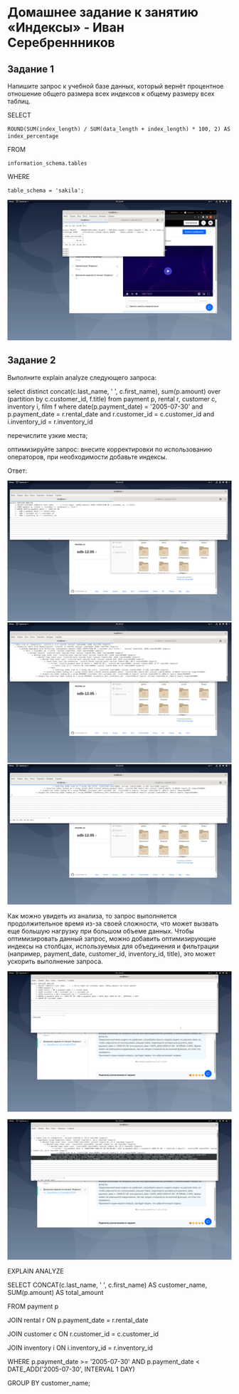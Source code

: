 # Домашнее задание к занятию «Индексы» - Иван Серебреннников

## Задание 1

Напишите запрос к учебной базе данных, который вернёт процентное отношение общего размера всех индексов к общему размеру всех таблиц.

SELECT

    ROUND(SUM(index_length) / SUM(data_length + index_length) * 100, 2) AS index_percentage

FROM

    information_schema.tables

WHERE

    table_schema = 'sakila';

![1.png](https://github.com/Skiledqo/sdb-12.05/blob/main/1.png)

## Задание 2

Выполните explain analyze следующего запроса:

select distinct concat(c.last_name, ' ', c.first_name), sum(p.amount) over (partition by c.customer_id, f.title)
from payment p, rental r, customer c, inventory i, film f
where date(p.payment_date) = '2005-07-30' and p.payment_date = r.rental_date and r.customer_id = c.customer_id and i.inventory_id = r.inventory_id

перечислите узкие места;

оптимизируйте запрос: внесите корректировки по использованию операторов, при необходимости добавьте индексы.

Ответ: 

![2.png](https://github.com/Skiledqo/sdb-12.05/blob/main/2.png)
![3.png](https://github.com/Skiledqo/sdb-12.05/blob/main/3.png)
![4.png](https://github.com/Skiledqo/sdb-12.05/blob/main/4.png)

Как можно увидеть из анализа, то запрос выполняется продолжительное время из-за своей сложности, что может вызвать еще большую нагрузку при большом объеме данных.
Чтобы оптимизировать данный запрос, можно добавить оптимизирующие индексы на столбцах, используемых для объединения и фильтрации (например, payment_date, customer_id, inventory_id, title), это может ускорить выполнение запроса.

![55.png](https://github.com/Skiledqo/sdb-12.05/blob/main/55.png)

![66.png](https://github.com/Skiledqo/sdb-12.05/blob/main/66.png)

EXPLAIN ANALYZE

SELECT CONCAT(c.last_name, ' ', c.first_name) AS customer_name, SUM(p.amount) AS total_amount

FROM payment p

JOIN rental r ON p.payment_date = r.rental_date

JOIN customer c ON r.customer_id = c.customer_id

JOIN inventory i ON i.inventory_id = r.inventory_id

WHERE p.payment_date >= '2005-07-30' AND p.payment_date < DATE_ADD('2005-07-30', INTERVAL 1 DAY)

GROUP BY customer_name;



